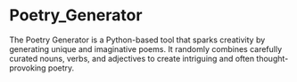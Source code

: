 # Poetry_Generator
The Poetry Generator is a Python-based tool that sparks creativity by generating unique and imaginative poems. It randomly combines carefully curated nouns, verbs, and adjectives to create intriguing and often thought-provoking poetry.
